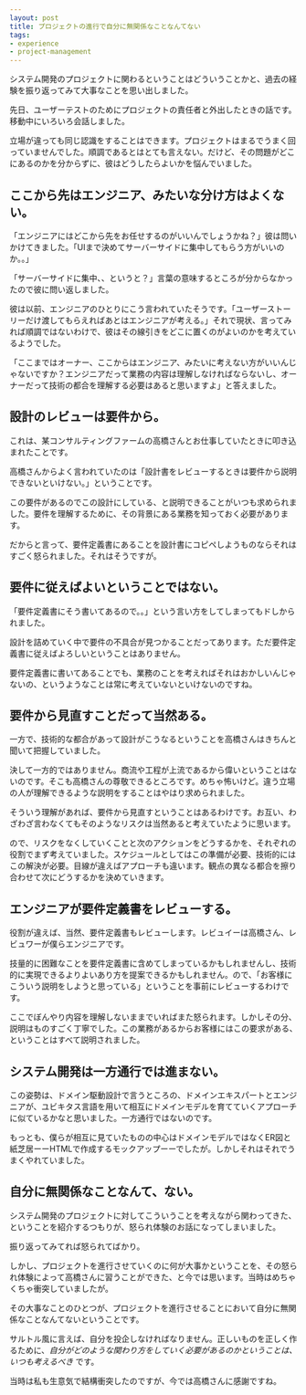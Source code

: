 ```yaml
---
layout: post
title: プロジェクトの進行で自分に無関係なことなんてない
tags: 
- experience
- project-management
---
```


システム開発のプロジェクトに関わるということはどういうことかと、過去の経験を振り返ってみて大事なことを思い出しました。


先日、ユーザーテストのためにプロジェクトの責任者と外出したときの話です。移動中にいろいろ会話しました。

立場が違っても同じ認識をすることはできます。プロジェクトはまるでうまく回っていませんでした。順調であるとはとても言えない。だけど、その問題がどこにあるのかを分からずに、彼はどうしたらよいかを悩んでいました。

ここから先はエンジニア、みたいな分け方はよくない。
----

「エンジニアにはどこから先をお任せするのがいいんでしょうかね？」彼は問いかけてきました。「UIまで決めてサーバーサイドに集中してもらう方がいいのか。。」

「サーバーサイドに集中、、というと？」言葉の意味するところが分からなかったので彼に問い返しました。

彼は以前、エンジニアのひとりにこう言われていたそうです。「ユーザーストーリーだけ渡してもらえればあとはエンジニアが考える。」それで現状、言ってみれば順調ではないわけで、彼はその線引きをどこに置くのがよいのかを考えているようでした。

「ここまではオーナー、ここからはエンジニア、みたいに考えない方がいいんじゃないですか？エンジニアだって業務の内容は理解しなければならないし、オーナーだって技術の都合を理解する必要はあると思いますよ」と答えました。

設計のレビューは要件から。
----

これは、某コンサルティングファームの高橋さんとお仕事していたときに叩き込まれたことです。

高橋さんからよく言われていたのは「設計書をレビューするときは要件から説明できないといけない。」ということです。

この要件があるのでこの設計にしている、と説明できることがいつも求められました。要件を理解するために、その背景にある業務を知っておく必要があります。

だからと言って、要件定義書にあることを設計書にコピペしようものならそれはすごく怒られました。それはそうですが。

要件に従えばよいということではない。
----

「要件定義書にそう書いてあるので。。」という言い方をしてしまってもドしかられました。

設計を詰めていく中で要件の不具合が見つかることだってあります。ただ要件定義書に従えばよろしいということはありません。

要件定義書に書いてあることでも、業務のことを考えればそれはおかしいんじゃないの、というようなことは常に考えていないといけないのですね。

要件から見直すことだって当然ある。
----

一方で、技術的な都合があって設計がこうなるということを高橋さんはきちんと聞いて把握していました。

決して一方的ではありません。商流や工程が上流であるから偉いということはないのです。そこも高橋さんの尊敬できるところです。めちゃ怖いけど。違う立場の人が理解できるような説明をすることはやはり求められました。

そういう理解があれば、要件から見直すということはあるわけです。お互い、わざわざ言わなくてもそのようなリスクは当然あると考えていたように思います。

ので、リスクをなくしていくことと次のアクションをどうするかを、それぞれの役割でまず考えていました。スケジュールとしてはこの準備が必要、技術的にはこの解決が必要。目線が違えばアプローチも違います。観点の異なる都合を擦り合わせて次にどうするかを決めていきます。

エンジニアが要件定義書をレビューする。
----

役割が違えば、当然、要件定義書もレビューします。レビュイーは高橋さん、レビュワーが僕らエンジニアです。

技量的に困難なことを要件定義書に含めてしまっているかもしれませんし、技術的に実現できるよりよいあり方を提案できるかもしれません。ので、「お客様にこういう説明をしようと思っている」ということを事前にレビューするわけです。

ここでぼんやり内容を理解しないままでいればまた怒られます。しかしその分、説明はものすごく丁寧でした。この業務があるからお客様にはこの要求がある、ということはすべて説明されました。

システム開発は一方通行では進まない。
----

この姿勢は、ドメイン駆動設計で言うところの、ドメインエキスパートとエンジニアが、ユビキタス言語を用いて相互にドメインモデルを育てていくアプローチに似ているかなと思いました。一方通行ではないのです。

もっとも、僕らが相互に見ていたものの中心はドメインモデルではなくER図と紙芝居ーーHTMLで作成するモックアップーーでしたが。しかしそれはそれでうまくやれていました。

自分に無関係なことなんて、ない。
----

システム開発のプロジェクトに対してこういうことを考えながら関わってきた、ということを紹介するつもりが、怒られ体験のお話になってしまいました。

振り返ってみてれば怒られてばかり。

しかし、プロジェクトを進行させていくのに何が大事かということを、その怒られ体験によって高橋さんに習うことができた、と今では思います。当時はめちゃくちゃ衝突していましたが。

その大事なことのひとつが、プロジェクトを進行させることにおいて自分に無関係なことなんてないということです。

サルトル風に言えば、自分を投企しなければなりません。正しいものを正しく作るために、*自分がどのような関わり方をしていく必要があるのかということは、いつも考えるべき* です。

当時は私も生意気で結構衝突したのですが、今では高橋さんに感謝ですね。
